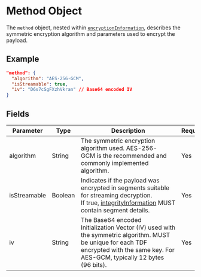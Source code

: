 # Method Object

The `method` object, nested within [`encryptionInformation`](./encryption_information.md), describes the symmetric encryption algorithm and parameters used to encrypt the payload.

## Example

```json
"method": {
  "algorithm": "AES-256-GCM",
  "isStreamable": true,
  "iv": "D6s7cSgFXzhVkran" // Base64 encoded IV
}
```

## Fields

| Parameter    | Type    | Description                                                                                                                                                                                                         | Required? |
| ------------ | ------- | ------------------------------------------------------------------------------------------------------------------------------------------------------------------------------------------------------------------- | --------- |
| algorithm    | String  | The symmetric encryption algorithm used. AES-256-GCM is the recommended and commonly implemented algorithm.                                                                                                         | Yes       |
| isStreamable | Boolean | Indicates if the payload was encrypted in segments suitable for streaming decryption. If true, [integrityInformation](https://www.google.com/url?sa=E&q=.%2Fintegrity_information.md) MUST contain segment details. | Yes       |
| iv           | String  | The Base64 encoded Initialization Vector (IV) used with the symmetric algorithm. MUST be unique for each TDF encrypted with the same key. For AES-GCM, typically 12 bytes (96 bits).                                | Yes       |
